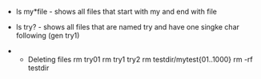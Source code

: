 * ls my*file  -  shows all files that start with my and end with file
* ls try?  -  shows all files that are named try and have one singke char following (gen try1)

* * Deleting files
rm try01
rm try1 try2
rm testdir/mytest{01..1000}
rm -rf testdir
